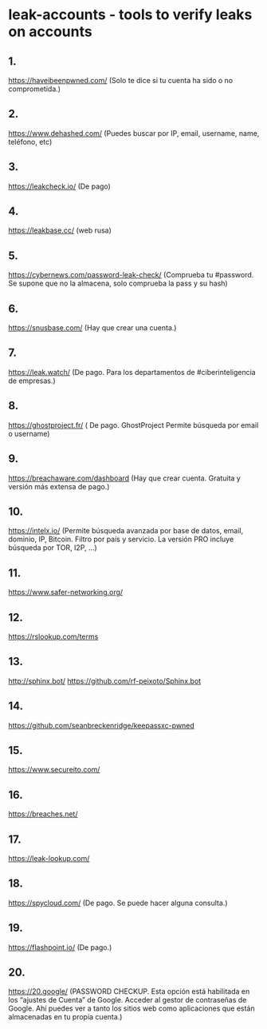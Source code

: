 # leak-accounts - tools to verify leaks on accounts

## 1.
https://haveibeenpwned.com/ (Solo te dice si tu cuenta ha sido o no comprometida.)

## 2.
https://www.dehashed.com/ (Puedes buscar por IP, email, username, name, teléfono, etc)

## 3.
https://leakcheck.io/ (De pago)

## 4.
https://leakbase.cc/ (web rusa)

## 5.
https://cybernews.com/password-leak-check/ (Comprueba tu #password. Se supone que no la almacena, solo comprueba la pass y su hash)

## 6.
https://snusbase.com/ (Hay que crear una cuenta.)

## 7.
https://leak.watch/ (De pago. Para los departamentos de #ciberinteligencia de empresas.)

## 8.
https://ghostproject.fr/ ( De pago. GhostProject Permite búsqueda por email o username)

## 9.
https://breachaware.com/dashboard (Hay que crear cuenta. Gratuita y versión más extensa de pago.)

## 10.
https://intelx.io/ (Permite búsqueda avanzada por base de datos, email, dominio, IP, Bitcoin. Filtro por país y servicio. La versión PRO incluye búsqueda por TOR, I2P, …)

## 11.
https://www.safer-networking.org/

## 12.
https://rslookup.com/terms

## 13.
http://sphinx.bot/
https://github.com/rf-peixoto/Sphinx.bot

## 14.
https://github.com/seanbreckenridge/keepassxc-pwned

## 15.
https://www.secureito.com/

## 16.
https://breaches.net/

## 17.
https://leak-lookup.com/

## 18.
https://spycloud.com/ (De pago. Se puede hacer alguna consulta.)

## 19.
https://flashpoint.io/ (De pago.)

## 20.
https://20.google/ (PASSWORD CHECKUP. Esta opción está habilitada en los “ajustes de Cuenta” de Google. Acceder al gestor de contraseñas de Google. Ahí puedes ver a tanto los sitios web como aplicaciones que están almacenadas en tu propia cuenta.)